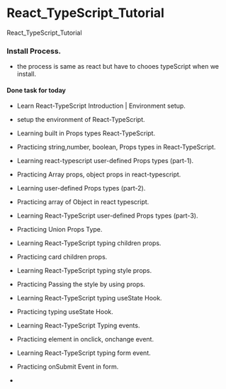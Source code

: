 # React_TypeScript_Tutorial
React_TypeScript_Tutorial




### Install Process.
- the process is same as react but have to chooes typeScript when we install.



#### Done task for today
- Learn React-TypeScript Introduction | Environment setup.
- setup the environment of React-TypeScript.
- Learning built in Props types React-TypeScript.
- Practicing string,number, boolean, Props types in React-TypeScript.
- Learning react-typescript user-defined Props types (part-1).
- Practicing Array props, object props in react-typescript.
- Learning user-defined Props types (part-2).
- Practicing array of Object in react typescript.
- Learning React-TypeScript user-defined Props types (part-3).
- Practicing Union Props Type.


- Learning React-TypeScript typing children props.
- Practicing card children props.
- Learning React-TypeScript typing style props.
- Practicing Passing the style by using props.
- Learning React-TypeScript typing useState Hook.
- Practicing typing useState Hook. 
- Learning React-TypeScript Typing events.
- Practicing  element in onclick, onchange event.
- Learning React-TypeScript typing form event.
- Practicing onSubmit Event in form.
- 